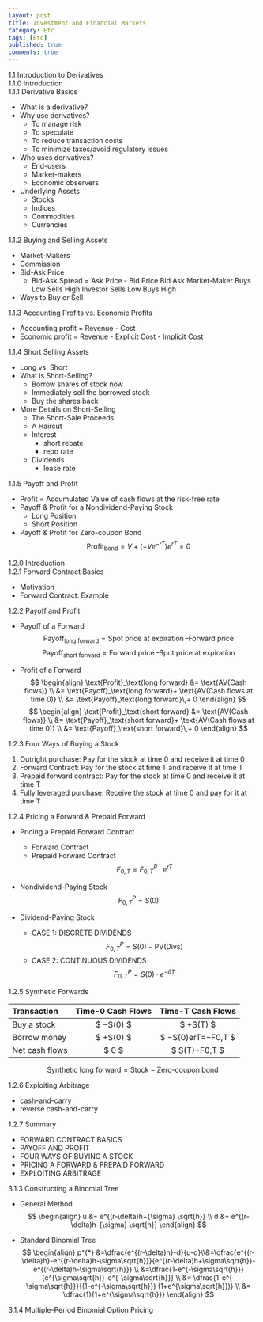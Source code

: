 ```yaml
---
layout: post
title: Investment and Financial Markets
category: Etc
tags: [Etc]
published: true
comments: true
---
```


1.1 Introduction to Derivatives  
1.1.0 Introduction  
1.1.1 Derivative Basics   
 - What is a derivative?
 - Why use derivatives?
   - To manage risk
   - To speculate
   - To reduce transaction costs
   - To minimize taxes/avoid regulatory issues
 - Who uses derivatives?
   - End-users
   - Market-makers
   - Economic observers
 - Underlying Assets
   - Stocks
   - Indices
   - Commodities
   - Currencies

1.1.2 Buying and Selling Assets  
 - Market-Makers
 - Commission
 - Bid-Ask Price
   - Bid-Ask Spread = Ask Price - Bid Price
 	                Bid	        Ask
        Market-Maker	Buys Low	Sells High
        Investor	Sells Low	Buys High
 - Ways to Buy or Sell

1.1.3 Accounting Profits vs. Economic Profits  
 - Accounting profit = Revenue - Cost
 - Economic profit = Revenue - Explicit Cost - Implicit Cost

1.1.4 Short Selling Assets    
 - Long vs. Short
 - What is Short-Selling?
   - Borrow shares of stock now
   - Immediately sell the borrowed stock
   - Buy the shares back
 - More Details on Short-Selling
   - The Short-Sale Proceeds
   - A Haircut
   - Interest
     - short rebate
     - repo rate
   - Dividends
     - lease rate

1.1.5 Payoff and Profit  
 - Profit  = Accumulated Value of cash flows at the risk-free rate
 - Payoff & Profit for a Nondividend-Paying Stock
   - Long Position
   - Short Position
 - Payoff & Profit for Zero-coupon Bond  
   $$ \text{Profit}_\text{bond}=V+\left(-Ve^{-rT}\right)e^{rT}=0 $$
   
1.2.0 Introduction  
1.2.1 Forward Contract Basics  
 - Motivation
 - Forward Contract: Example

1.2.2 Payoff and Profit  
 - Payoff of a Forward  
 $$ \text{Payoff}_\text{long forward} = \text{Spot price at expiration}\,– \text{Forward price} $$
 $$ \text{Payoff}_\text{short forward} = \text{Forward price}\,– \text{Spot price at expiration} $$

 - Profit of a Forward
 $$ 
 \begin{align} \text{Profit}_\text{long forward} 
 &= \text{AV(Cash flows)} \\
 &= \text{Payoff}_\text{long forward}+ \text{AV(Cash flows at time 0)} \\ 
 &= \text{Payoff}_\text{long forward}\,+ 0
 \end{align}
 $$
 $$
 \begin{align} \text{Profit}_\text{short forward} 
 &= \text{AV(Cash flows)} \\ 
 &= \text{Payoff}_\text{short forward}+ \text{AV(Cash flows at time 0)} \\
 &= \text{Payoff}_\text{short forward}\,+ 0  
 \end{align}
 $$

1.2.3 Four Ways of Buying a Stock  
 1. Outright purchase: Pay for the stock at time 0 and receive it at time 0
 2. Forward Contract: Pay for the stock at time T and receive it at time T
 3. Prepaid forward contract: Pay for the stock at time 0 and receive it at time T
 4. Fully leveraged purchase: Receive the stock at time 0 and pay for it at time T

1.2.4 Pricing a Forward & Prepaid Forward
 - Pricing a Prepaid Forward Contract
   - Forward Contract
   - Prepaid Forward Contract  
 $$ F_{0,T}=F_{0,T}^{P}\cdot e^{rT} $$

 - Nondividend-Paying Stock  
 $$ F_{0,T}^{P}= S(0) $$

 - Dividend-Paying Stock
   - CASE 1: DISCRETE DIVIDENDS  
   $$ F_{0,T}^{P}=S(0)-\text{PV(Divs)} $$
   - CASE 2: CONTINUOUS DIVIDENDS  
   $$ F_{0,T}^{P}= S(0)\cdot e^{-\delta T} $$

1.2.5 Synthetic Forwards  

|Transaction    |Time-0 Cash Flows|Time-T Cash Flows  |
|:--------------|:---------------:|:-----------------:|
|Buy a stock	|$ −S(0) $        | $ +S(T)          $|
|Borrow money	|$ +S(0) $        | $ −S(0)erT=−F0,T $|
|Net cash flows	|$ 0     $        | $ S(T)−F0,T      $|

$$ \text{Synthetic long forward} = \text{Stock} - \text{Zero-coupon bond} $$

1.2.6 Exploiting Arbitrage    
 - cash-and-carry
 - reverse cash-and-carry

1.2.7 Summary  
 - FORWARD CONTRACT BASICS
 - PAYOFF AND PROFIT
 - FOUR WAYS OF BUYING A STOCK
 - PRICING A FORWARD & PREPAID FORWARD
 - EXPLOITING ARBITRAGE


3.1.3 Constructing a Binomial Tree
 - General Method   
   $$ \begin{align} 
   u &=  e^{(r-\delta)h+{\sigma} \sqrt{h}} \\ 
   d &=  e^{(r-\delta)h-{\sigma} \sqrt{h}}    
   \end{align} $$
   
 - Standard Binomial Tree  
   $$ \begin{align} p^{*} &=\dfrac{e^{(r-\delta)h}-d}{u-d}\\&=\dfrac{e^{(r-\delta)h}-e^{(r-\delta)h-\sigma\sqrt{h}}}{e^{(r-\delta)h+\sigma\sqrt{h}}-e^{(r-\delta)h-\sigma\sqrt{h}}} \\ &=\dfrac{1-e^{-\sigma\sqrt{h}}}{e^{\sigma\sqrt{h}}-e^{-\sigma\sqrt{h}}} \\ &= \dfrac{1-e^{-\sigma\sqrt{h}}}{(1-e^{-\sigma\sqrt{h}}) (1+e^{\sigma\sqrt{h}})} \\ &= \dfrac{1}{1+e^{\sigma\sqrt{h}}} \end{align} $$

3.1.4 Multiple-Period Binomial Option Pricing  
